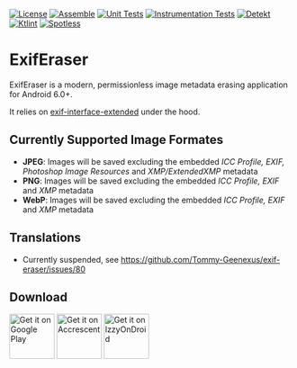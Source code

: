 [![License](https://img.shields.io/github/license/Tommy-Geenexus/exif-eraser)](https://mit-license.org/)
[![Assemble](https://github.com/Tommy-Geenexus/exif-eraser/actions/workflows/assemble.yml/badge.svg)](https://github.com/Tommy-Geenexus/exif-eraser/actions/workflows/assemble.yml)
[![Unit Tests](https://github.com/Tommy-Geenexus/exif-eraser/actions/workflows/tests_unit.yml/badge.svg)](https://github.com/Tommy-Geenexus/exif-eraser/actions/workflows/tests_unit.yml)
[![Instrumentation Tests](https://github.com/Tommy-Geenexus/exif-eraser/actions/workflows/tests_instrumented.yml/badge.svg)](https://github.com/Tommy-Geenexus/exif-eraser/actions/workflows/tests_instrumented.yml)
[![Detekt](https://github.com/Tommy-Geenexus/exif-eraser/actions/workflows/detekt.yml/badge.svg)](https://github.com/Tommy-Geenexus/exif-eraser/actions/workflows/detekt.yml)
[![Ktlint](https://github.com/Tommy-Geenexus/exif-eraser/actions/workflows/ktlint.yml/badge.svg)](https://github.com/Tommy-Geenexus/exif-eraser/actions/workflows/ktlint.yml)
[![Spotless](https://github.com/Tommy-Geenexus/exif-eraser/actions/workflows/spotless.yml/badge.svg)](https://github.com/Tommy-Geenexus/exif-eraser/actions/workflows/spotless.yml)

# ExifEraser
ExifEraser is a modern, permissionless image metadata erasing application for Android 6.0+.

It relies on [exif-interface-extended](https://github.com/Tommy-Geenexus/exif-interface-extended) under the hood.

## Currently Supported Image Formates
- **JPEG**: Images will be saved excluding the embedded *ICC Profile, EXIF, Photoshop Image Resources* and *XMP/ExtendedXMP* metadata
- **PNG**: Images will be saved excluding the embedded *ICC Profile, EXIF* and *XMP* metadata
- **WebP**: Images will be saved excluding the embedded *ICC Profile, EXIF* and *XMP* metadata

## Translations
- Currently suspended, see https://github.com/Tommy-Geenexus/exif-eraser/issues/80

## Download
<a href='https://play.google.com/store/apps/details?id=com.none.tom.exiferaser&pcampaignid=MKT-Other-global-all-co-prtnr-py-PartBadge-Mar2515-1'><img alt='Get it on Google Play' height='80' src='https://play.google.com/intl/en_us/badges/images/generic/en_badge_web_generic.png'/></a>
<a href="https://accrescent.app/app/com.none.tom.exiferaser"><img alt="Get it on Accrescent" height='80' src="https://accrescent.app/badges/get-it-on.png"></a>
<a href="https://apt.izzysoft.de/fdroid/index/apk/com.none.tom.exiferaser"><img alt="Get it on IzzyOnDroid" height='80' src="https://gitlab.com/IzzyOnDroid/repo/-/raw/master/assets/IzzyOnDroid.png"></a>
